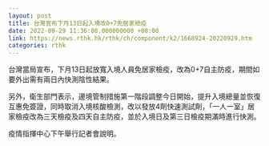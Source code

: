 ```yaml
---
layout: post
title: 台灣宣布下月13日起入境改0+7免居家檢疫
date: 2022-09-29 11:36:08.000000000 +08:00
link: https://news.rthk.hk/rthk/ch/component/k2/1668924-20220929.htm
categories: rthk
---
```


台灣當局宣布，下月13日起放寬入境人員免居家檢疫，改為0+7自主防疫，期間如要外出需有兩日內快測陰性結果。

另外，衛生部門表示，邊境管制措施第一階段調整今日開始，提升入境總量並恢復互惠免簽證，同時取消入境核酸檢測，改以發放4劑快速測試劑，「一人一室」居家檢疫改為三天檢疫及四天自主防疫，並於入境日及第三日檢疫期滿時進行快測。

疫情指揮中心下午舉行記者會說明。
